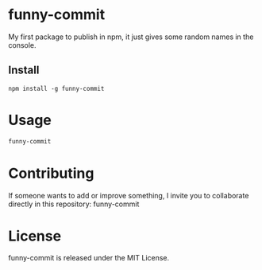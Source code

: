 # funny-commit

My first package to publish in npm, it just gives some random names in the console.

## Install

```npm
npm install -g funny-commit
```

# Usage

```bash
funny-commit
```

# Contributing

If someone wants to add or improve something, I invite you to collaborate directly in this repository: funny-commit

# License

funny-commit is released under the MIT License.
